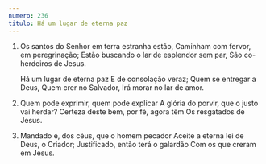 ```yaml
---
numero: 236
titulo: Há um lugar de eterna paz
---
```

1. Os santos do Senhor em terra estranha estão,
   Caminham com fervor, em peregrinação;
   Estão buscando o lar de esplendor sem par,
   São co-herdeiros de Jesus.

    Há um lugar de eterna paz
    E de consolação veraz;
    Quem se entregar a Deus,
    Quem crer no Salvador,
    Irá morar no lar de amor.

2. Quem pode exprimir, quem pode explicar
   A glória do porvir, que o justo vai herdar?
   Certeza deste bem, por fé, agora têm
   Os resgatados de Jesus.

3. Mandado é, dos céus, que o homem pecador
   Aceite a eterna lei de Deus, o Criador;
   Justificado, então terá o galardão
   Com os que creram em Jesus.
